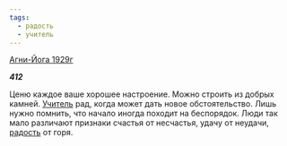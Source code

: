 ```yaml
---
tags:
  - радость
  - учитель
---
```

[Агни-Йога 1929г](https://127.0.0.1:4002/agni/1929)

___412___

Ценю каждое ваше хорошее настроение. Можно строить из добрых камней. [Учитель](../../../tags/#учитель) рад, когда может дать новое обстоятельство. Лишь нужно помнить, что начало иногда походит на беспорядок. Люди так мало различают признаки счастья от несчастья, удачу от неудачи, [радость](../../../tags/#радость) от горя.